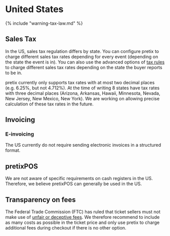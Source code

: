 # United States

{% include "warning-tax-law.md" %}

## Sales Tax

In the US, sales tax regulation differs by state.
You can configure pretix to charge different sales tax rates depending for every event (depending on the state the event is in).
You can also use the advanced options of [tax rules](../../guides/taxes.md) to charge different sales tax rates depending on the state the buyer reports to be in.

pretix currently only supports tax rates with at most two decimal places (e.g. 6.25%, but not 4.712%).
At the time of writing 8 states have tax rates with three decimal places (Arizona, Arkansas, Hawaii, Minnesota, Nevada, New Jersey, New Mexico, New York).
We are working on allowing precise calculation of these tax rates in the future.

## Invoicing

### E-invoicing

The US currently do not require sending electronic invoices in a structured format.

## pretixPOS

We are not aware of specific requirements on cash registers in the US.
Therefore, we believe pretixPOS can generally be used in the US.

## Transparency on fees

The Federal Trade Commission (FTC) has ruled that ticket sellers must not make use of [unfair or deceptive fees](https://www.ftc.gov/legal-library/browse/rules/rulemaking-unfair-or-deceptive-fees).
We therefore recommend to include as many costs as possible in the ticket price and only use pretix to charge additional fees during checkout if there is no other option.